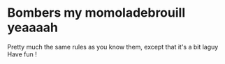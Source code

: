 # Bombers my momoladebrouill yeaaaah

Pretty much the same rules as you know them, except that it's a bit laguy
Have  fun !